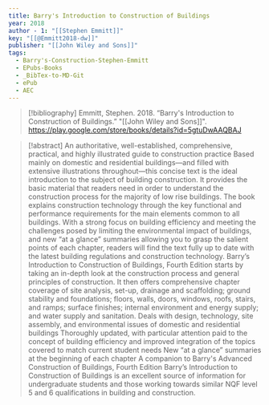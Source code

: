 ```yaml
---
title: Barry's Introduction to Construction of Buildings
year: 2018
author - 1: "[[Stephen Emmitt]]"
key: "[[@Emmitt2018-dw]]"
publisher: "[[John Wiley and Sons]]"
tags:
  - Barry's-Construction-Stephen-Emmitt
  - EPubs-Books
  - _BibTex-to-MD-Git
  - ePub
  - AEC
---
```


> [!bibliography]
> Emmitt, Stephen. 2018. “Barry's Introduction to Construction of Buildings.” "[[John Wiley and Sons]]". https://play.google.com/store/books/details?id=5gtuDwAAQBAJ

> [!abstract]
> An authoritative, well-established, comprehensive, practical, and highly illustrated guide to construction practice Based mainly on domestic and residential buildings—and filled with extensive illustrations throughout—this concise text is the ideal introduction to the subject of building construction. It provides the basic material that readers need in order to understand the construction process for the majority of low rise buildings. The book explains construction technology through the key functional and performance requirements for the main elements common to all buildings. With a strong focus on building efficiency and meeting the challenges posed by limiting the environmental impact of buildings, and new “at a glance” summaries allowing you to grasp the salient points of each chapter, readers will find the text fully up to date with the latest building regulations and construction technology. Barry’s Introduction to Construction of Buildings, Fourth Edition starts by taking an in-depth look at the construction process and general principles of construction. It then offers comprehensive chapter coverage of site analysis, set-up, drainage and scaffolding; ground stability and foundations; floors, walls, doors, windows, roofs, stairs, and ramps; surface finishes; internal environment and energy supply; and water supply and sanitation. Deals with design, technology, site assembly, and environmental issues of domestic and residential buildings Thoroughly updated, with particular attention paid to the concept of building efficiency and improved integration of the topics covered to match current student needs New “at a glance” summaries at the beginning of each chapter A companion to Barry's Advanced Construction of Buildings, Fourth Edition Barry’s Introduction to Construction of Buildings is an excellent source of information for undergraduate students and those working towards similar NQF level 5 and 6 qualifications in building and construction.